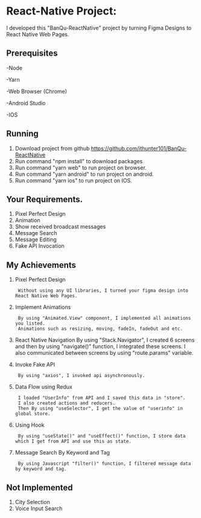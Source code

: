 # React-Native Project: 

I developed this "BanQu-ReactNative" project by turning Figma Designs to React Native Web Pages.


## Prerequisites

-Node

-Yarn

-Web Browser (Chrome)

-Android Studio

-IOS

## Running

1. Download project from github https://github.com/ithunter101/BanQu-ReactNative
2. Run command "npm install" to download packages
3. Run command "yarn web" to run project on browser.
4. Run command "yarn android" to run project on android.
5. Run command "yarn ios" to run project on IOS.

## Your Requirements.
1. Pixel Perfect Design
2. Animation
3. Show received broadcast messages
4. Message Search
5. Message Editing
6. Fake API Invocation

## My Achievements
1. Pixel Perfect Design
    
     	Without using any UI libraries, I turned your figma design into React Native Web Pages.

2. Implement Animations
	
		By using "Animated.View" component, I implemented all animations you listed.
		Animations such as resizing, moving, fadeIn, fadeOut and etc. 
	
3. React Native Navigation
		By using "Stack.Navigator", I created 6 screens and then by using "navigate()" function, I integrated these screens.
		I also communicated between screens by using "route.params" variable.
	
4. Invoke Fake API
	
		By using "axios", I invoked api asynchronously.
	
5. Data Flow using Redux
	
		I loaded "UserInfo" from API and I saved this data in "store".
		I also created actions and reducers.
		Then By using "useSelector", I get the value of "userinfo" in global store.
	
6. Using Hook

		By using "useState()" and "useEffect()" function, I store data which I get from API and use this as state.
	
7. Message Search By Keyword and Tag
	
		By using Javascript "filter()" function, I filtered message data by keyword and tag.
	
## Not Implemented
1.  City Selection
2.  Voice Input Search
